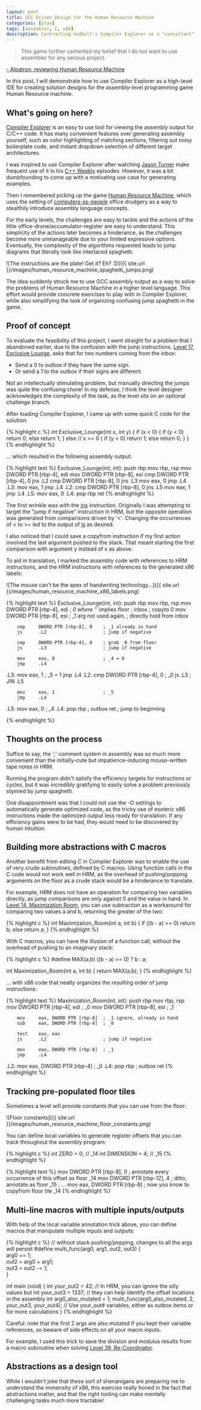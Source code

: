 ```yaml
---
layout: post
title: GCC Driven Design for the Human Resource Machine
categories: [play]
tags: [assembler, C, x86]
description: Contracting Godbolt's Compiler Explorer as a "consultant" for the Human Resource Machine.
---
```


> This game further cemented my belief that I do not want to use assembler for any serious project.

[- Alpatron, reviewing Human Resource Machine](https://steamcommunity.com/id/Alpatron/recommended/375820/)

In this post, I will demonstrate how to use Compiler Explorer as a high-level IDE
for creating solution designs for the assembly-level programming game Human Resource machine.

What's going on here?
---------------------

[Compiler Explorer](https://gcc.godbolt.org/) is an easy to use tool for viewing the assembly output for C/C++ code.
It has many convenient features over generating assembly yourself, such as color highlighting of matching sections,
filtering out noisy boilerplate code,
and instant dropdown selection of different target architectures.

I was inspired to use Compiler Explorer after watching [Jason Turner](https://twitter.com/lefticus)
make frequent use of it in his
[C++ Weekly](https://www.youtube.com/playlist?list=PLs3KjaCtOwSZ2tbuV1hx8Xz-rFZTan2J1) episodes.
However, it was a bit dumbfounding to come up with a motivating use case for generating examples.

Then I remembered picking up the game [Human Resource Machine](http://tomorrowcorporation.com/humanresourcemachine),
which uses the setting of [computers-as-people](https://en.wikipedia.org/wiki/Human_computer)
office drudgery as a way to stealthily introduce assembly language concepts.

For the early levels,
the challenges are easy to tackle and the actions of the little office-drone/accumulator-register are easy to understand.
This simplicity of the actions later becomes a hinderance,
as the challenges become more unmanageable due to your limited expressive options.
Eventually, the complexity of the algorithms requested leads to jump diagrams that literally look like interlaced spaghetti.

![The instructions are the plate! Get it? Eh? :D]({{ site.url }}/images/human_resource_machine_spaghetti_jumps.png)

The idea suddenly struck me to use GCC assembly output as a way to solve the problems of Human Resource Machine
in a higher level language.
This effort would provide concrete exercises to play with in Compiler Explorer,
while also simplifying the task of organizing confusing jump spaghetti in the game.

Proof of concept
----------------

To evaluate the feasibility of this project, I went straight for a problem that I abandoned earlier,
due to the confusion with the jump instructions.
[Level 17, Exclusive Lounge,](https://github.com/sunzenshen/human-resource-machine-solutions/tree/master/17%20-%20Exclusive%20Lounge)
 asks that for two numbers coming from the inbox:

* Send a 0 to outbox if they have the same sign.
* Or send a 1 to the outbox if their signs are different.

Not an intellectually stimulating problem, but manually directing the jumps was quite the confusing chore!
In my defense, I think the level designer acknowledges the complexity of the task,
as the level sits on an optional challenge branch.

After loading Compiler Explorer, I came up with some quick C code for the solution:

{% highlight c %}
int Exclusive_Lounge(int x, int y) {
  if (x < 0)
  {
    if (y < 0) return 0;
    else return 1;
  }
  else // x >= 0
  {
    if (y < 0) return 1;
    else return 0;
  }
}
{% endhighlight %}

... which resulted in the following assembly output:

{% highlight text %}
Exclusive_Lounge(int, int):
        push    rbp
        mov     rbp, rsp
        mov     DWORD PTR [rbp-4], edi
        mov     DWORD PTR [rbp-8], esi
        cmp     DWORD PTR [rbp-4], 0
        jns     .L2
        cmp     DWORD PTR [rbp-8], 0
        jns     .L3
        mov     eax, 0
        jmp     .L4
.L3:
        mov     eax, 1
        jmp     .L4
.L2:
        cmp     DWORD PTR [rbp-8], 0
        jns     .L5
        mov     eax, 1
        jmp     .L4
.L5:
        mov     eax, 0
.L4:
        pop     rbp
        ret
{% endhighlight %}

The first wrinkle was with the [jns](https://en.wikibooks.org/wiki/X86_Assembly/Control_Flow#Jump_if_Not_Signed) instruction.
Originally I was attempting to target the "jump if negative" instruction in HRM,
but the opposite operation was generated from comparisons driven by '<'.
Changing the occurrences of < to >= led to the output of
[js](https://en.wikibooks.org/wiki/X86_Assembly/Control_Flow#Jump_if_Signed) as desired.

I also noticed that I could save a copyfrom instruction if my first action involved the last argument pushed to the stack.
That meant starting the first comparison with argument y instead of x as above.

To aid in translation, I marked the assembly code with references to HRM instructions,
and the HRM instructions with references to the generated x86 labels:

![The mouse can't be the apex of handwriting technology...]({{ site.url }}/images/human_resource_machine_x86_labels.png)

{% highlight text %}
Exclusive_Lounge(int, int):
        push    rbp
        mov     rbp, rsp
        mov     DWORD PTR [rbp-4], edi  ; _0 where '_' implies floor
        ; inbox
        ; copyto 0
        mov     DWORD PTR [rbp-8], esi  ; _1 arg not used again,
                                        ; directly hold from inbox

        cmp     DWORD PTR [rbp-8], 0    ; _1 already in hand
        js      .L2                     ; jump if negative

        cmp     DWORD PTR [rbp-4], 0    ; grab _0 from floor
        js      .L3                     ; jump if negative

        mov     eax, 0                  ; _4 = 0
        jmp     .L4
.L3:
        mov     eax, 1                  ; _5 = 1
        jmp     .L4
.L2:
        cmp     DWORD PTR [rbp-4], 0    ; _0
        js      .L5                     ; JIN .L5

        mov     eax, 1                  ; _5
        jmp     .L4
.L5:
        mov     eax, 0                  ; _4
.L4:
        pop     rbp                     ; outbox
        ret                             ; jump to beginning

{% endhighlight %}

Thoughts on the process
-----------------------

Suffice to say, the ';' comment system in assembly was so much more convenient
than the initially-cute but impatience-inducing mouse-written tape notes in HRM.

Running the program didn't satisfy the efficiency targets for instructions or cycles,
but it was incredibly gratifying to easily solve a problem previously stymied by jump spaghetti.

One disappointment was that I could not use the -O settings to automatically generate optimized code,
as the tricky use of esoteric x86 instructions made the optimized output less ready for translation.
If any efficiency gains were to be had, they would need to be discovered by human intuition.

Building more abstractions with C macros
----------------------------------------

Another benefit from editing C in Compiler Explorer was to enable the use of very crude subroutines, defined by C macros.
Using function calls in the C code would not work well in HRM,
as the overhead of pushing/popping arguments on the floor as a crude stack would be a hinderance to translate.

For example, HRM does not have an operation for comparing two variables directly,
as jump comparisons are only against 0 and the value in hand.
In [Level 14, Maximization Room,](https://github.com/sunzenshen/human-resource-machine-solutions/tree/master/14%20-%20Maximization%20Room)
you can use subtraction as a workaround for comparing two values a and b,
returning the greater of the two:

{% highlight c %}
int Maximization_Room(int a, int b)
{
  if ((b - a) >= 0) return b;
  else return a;
}
{% endhighlight %}

With C macros, you can have the illusion of a function call, without the overhead of pushing to an imaginary stack:

{% highlight c %}
#define MAX(a,b) ((b - a) >= 0) ? b : a;

int Maximization_Room(int a, int b)
{
  return MAX(a,b);
}
{% endhighlight %}

... with x86 code that neatly organizes the resulting order of jump instructions:

{% highlight text %}
Maximization_Room(int, int):
        push    rbp
        mov     rbp, rsp
        mov     DWORD PTR [rbp-4], edi  ; _0
        mov     DWORD PTR [rbp-8], esi  ; _1

        mov     eax, DWORD PTR [rbp-8]  ; _1 ignore, already in hand
        sub     eax, DWORD PTR [rbp-4]  ; _0

        test    eax, eax
        js      .L2                     ; jump if negative

        mov     eax, DWORD PTR [rbp-8]  ; _1
        jmp     .L4
.L2:
        mov     eax, DWORD PTR [rbp-4]  ; _0
.L4:
        pop     rbp                     ; outbox
        ret
{% endhighlight %}

Tracking pre-populated floor tiles
----------------------------------
Sometimes a level will provide constants that you can use from the floor:

![Floor constants]({{ site.url }}/images/human_resource_machine_floor_constants.png)

You can define local variables to generate register offsets that you
can track throughout the assembly program:

{% highlight c %}
int ZERO = 0;      // _14
int DIMENSION = 4; // _15
{% endhighlight %}

{% highlight text %}
mov     DWORD PTR [rbp-8], 0   ; annotate every occurrence of this offset as floor _14
mov     DWORD PTR [rbp-12], 4  ; ditto, annotate as floor _15
                               ; ...
mov     eax, DWORD PTR [rbp-8] ; now you know to copyfrom floor tile _14
{% endhighlight %}

Multi-line macros with multiple inputs/outputs
---------------------------------------------
With help of the local variable annotation trick above,
you can define macros that manipulate multiple inputs and outputs:

{% highlight c %}
// without stack pushing/popping, changes to all the args will persist
#define multi_func(arg0, arg1, out2, out3) { \
            arg0 += 1;                       \
            out2 = arg0 + arg1;              \
            out3 = out2 -= 1;                \
        }

int main (void) {
    int your_out2 = 42;    // In HRM, you can ignore the silly values but
    int your_out3 = 1337;  // they can help identify the offset locations in the assembly
    int arg0_also_mutated = 1;
    multi_func(arg0_also_mutated, 2, your_out3, your_out4);
    // Use your_out# variables, either as outbox items or for more calculations
}
{% endhighlight %}

Careful: note that the first 2 args are also mutated if you kept their variable references,
so beware of side effects on all your macro inputs.

For example, I used this trick to save the division and modulus results from a macro subroutine when solving
[Level 39, Re-Coordinator](https://github.com/sunzenshen/human-resource-machine-solutions/tree/master/39%20-%20Re-Coordinator).

Abstractions as a design tool
-----------------------------

While I wouldn't joke that these sort of shenanigans are preparing me to understand the immensity of x86,
this exercise really honed in the fact that abstractions matter,
and that the right tooling can make mentally challenging tasks much more tractable!
